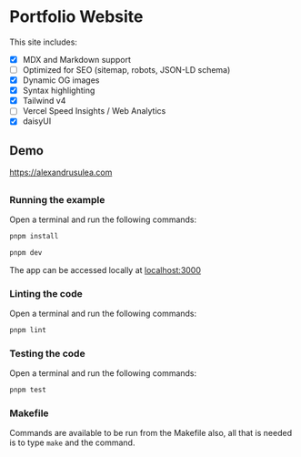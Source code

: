 # Portfolio Website

This site includes:

- [x] MDX and Markdown support
- [ ] Optimized for SEO (sitemap, robots, JSON-LD schema)
- [x] Dynamic OG images
- [x] Syntax highlighting
- [x] Tailwind v4
- [ ] Vercel Speed Insights / Web Analytics
- [x] daisyUI

## Demo

https://alexandrusulea.com

##

### Running the example

Open a terminal and run the following commands:
```bash
pnpm install
```

```bash
pnpm dev
```
The app can be accessed locally at [localhost:3000](localhost:3000)

### Linting the code

Open a terminal and run the following commands:
```bash
pnpm lint
```

### Testing the code

Open a terminal and run the following commands:
```bash
pnpm test
```

### Makefile

Commands are available to be run from the Makefile also,
all that is needed is to type `make` and the command.
